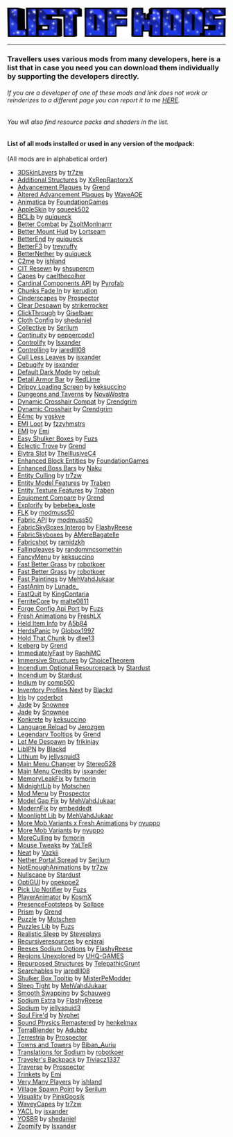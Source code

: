 ![](https://raw.githubusercontent.com/TravellersMC/Travellers/main/Banner/Modlist_Banner.png)

------------
### Travellers uses various mods from many developers, here is a list that in case you need you can download them individually by supporting the developers directly. 

###### If you are a developer of one of these mods and link does not work or reinderizes to a different page you can report it to me [HERE](https://github.com/TravellersMC/Travellers/issues).
###### You will also find resource packs and shaders in the list.
#### List of all mods installed or used in any version of the modpack:
(All mods are in alphabetical order)
- [3DSkinLayers](https://modrinth.com/mod/3dskinlayers) by [tr7zw](https://modrinth.com/user/tr7zw)
- [Additional Structures](https://modrinth.com/mod/additional-structures) by [XxRepRaptorxX](https://modrinth.com/user/XxRexRaptorxX)
- [Advancement Plaques](https://modrinth.com/mod/advancement-plaques) by [Grend](https://modrinth.com/user/Grend)
- [Altered Advancement Plaques](https://modrinth.com/resourcepack/altered-advancement-plaques) by [WaveAOE](https://modrinth.com/user/WaveAOE)
- [Animatica](https://modrinth.com/mod/animatica) by [FoundationGames](https://modrinth.com/user/FoundationGames)
- [AppleSkin](https://modrinth.com/mod/appleskin) by [squeek502](https://modrinth.com/user/squeek502)
- [BCLib](https://modrinth.com/mod/bclib) by [quiqueck](https://modrinth.com/user/quiqueck)
- [Better Combat](https://modrinth.com/mod/better-combat) by [ZsoltMonlnarrr](https://modrinth.com/user/ZsoltMolnarrr)
- [Better Mount Hud](https://modrinth.com/mod/better-mount-hud) by [Lortseam](https://modrinth.com/user/Lortseam)
- [BetterEnd](https://modrinth.com/mod/betterend) by [quiqueck](https://modrinth.com/user/quiqueck)
- [BetterF3](https://modrinth.com/mod/betterf3) by [treyruffy](https://modrinth.com/user/treyruffy)
- [BetterNether](https://modrinth.com/mod/betternether) by [quiqueck](https://modrinth.com/user/quiqueck)
- [C2me](https://modrinth.com/mod/c2me-fabric) by [ishland](https://modrinth.com/user/ishland)
- [CIT Resewn](https://modrinth.com/mod/cit-resewn) by [shsupercm](https://modrinth.com/user/shsupercm)
- [Capes](https://modrinth.com/mod/capes) by [caelthecolher](https://modrinth.com/user/caelthecolher)
- [Cardinal Components API](https://modrinth.com/mod/cardinal-components-api) by [Pyrofab](https://modrinth.com/user/Pyrofab)
- [Chunks Fade In](https://modrinth.com/mod/chunks-fade-in) by [kerudion](https://modrinth.com/user/kerudion)
- [Cinderscapes](https://modrinth.com/mod/cinderscapes) by [Prospector](https://modrinth.com/user/Prospector)
- [Clear Despawn](https://modrinth.com/mod/cleardespawn) by [strikerrocker](https://modrinth.com/user/strikerrocker)
- [ClickThrough](https://modrinth.com/mod/clickthrough) by [Giselbaer](https://modrinth.com/user/Giselbaer)
- [Cloth Config](https://modrinth.com/mod/cloth-config) by [shedaniel](https://modrinth.com/user/shedaniel)
- [Collective](https://modrinth.com/mod/collective) by [Serilum](https://modrinth.com/user/Serilum)
- [Continuity](https://modrinth.com/mod/continuity) by [peppercode1](https://modrinth.com/user/peppercode1)
- [Controlify](https://modrinth.com/mod/controlify) by [Isxander](https://modrinth.com/user/isxander)
- [Controlling](https://modrinth.com/mod/controlling) by [jaredlll08](https://modrinth.com/user/jaredlll08)
- [Cull Less Leaves](https://modrinth.com/mod/cull-less-leaves) by [isxander](https://modrinth.com/user/isxander)
- [Debugify](https://modrinth.com/mod/debugify) by [isxander](https://modrinth.com/user/isxander)
- [Default Dark Mode](https://modrinth.com/resourcepack/default-dark-mode) by [nebulr](https://modrinth.com/user/nebulr)
- [Detail Armor Bar](https://modrinth.com/mod/detail-armor-bar) by [RedLime](https://modrinth.com/user/RedLime)
- [Drippy Loading Screen](https://modrinth.com/mod/drippy-loading-screen) by [keksuccino](https://modrinth.com/user/keksuccino)
- [Dungeons and Taverns](https://modrinth.com/datapack/dungeons-and-taverns) by [NovaWostra](https://modrinth.com/user/NovaWostra)
- [Dynamic Crosshair Compat](https://modrinth.com/mod/dynamiccrosshaircompat) by [Crendgrim](https://modrinth.com/user/Crendgrim)
- [Dynamic Crosshair](https://modrinth.com/mod/dynamiccrosshair) by [Crendgrim](https://modrinth.com/user/Crendgrim)
- [E4mc](https://modrinth.com/mod/e4mc) by [vgskye](https://modrinth.com/user/vgskye)
- [EMI Loot](https://modrinth.com/mod/emi-loot) by [fzzyhmstrs](https://modrinth.com/user/fzzyhmstrs)
- [EMI](https://modrinth.com/mod/emi) by [Emi](https://modrinth.com/user/Emi)
- [Easy Shulker Boxes](https://modrinth.com/mod/easy-shulker-boxes) by [Fuzs](https://modrinth.com/user/Fuzs)
- [Eclectic Trove](https://modrinth.com/resourcepack/eclectic-trove-legendary-tooltips) by [Grend](https://modrinth.com/user/Grend)
- [Elytra Slot](https://modrinth.com/mod/elytra-slot) by [TheIllusiveC4](https://modrinth.com/user/TheIllusiveC4)
- [Enhanced Block Entities](https://modrinth.com/mod/ebe) by [FoundationGames](https://modrinth.com/user/FoundationGames)
- [Enhanced Boss Bars](https://modrinth.com/resourcepack/enhanced-boss-bars) by [Naku](https://modrinth.com/user/Naku)
- [Entity Culling](https://modrinth.com/mod/entityculling) by [tr7zw](https://modrinth.com/user/tr7zw)
- [Entity Model Features](https://modrinth.com/mod/entity-model-features) by [Traben](https://modrinth.com/user/Traben)
- [Entity Texture Features](https://modrinth.com/mod/entitytexturefeatures) by [Traben](https://modrinth.com/user/Traben)
- [Equipment Compare](https://modrinth.com/mod/equipment-compare) by [Grend](https://modrinth.com/user/Grend)
- [Explorify](https://modrinth.com/datapack/explorify) by [bebebea_loste](https://modrinth.com/user/bebebea_loste)
- [FLK](https://modrinth.com/mod/fabric-language-kotlin) by [modmuss50](https://modrinth.com/user/modmuss50)
- [Fabric API](https://modrinth.com/mod/fabric-api) by [modmuss50](https://modrinth.com/user/modmuss50)
- [FabricSkyBoxes Interop](https://modrinth.com/mod/fabricskyboxes-interop) by [FlashyReese](https://modrinth.com/user/FlashyReese)
- [FabricSkyboxes](https://modrinth.com/mod/fabricskyboxes) by [AMereBagatelle](https://modrinth.com/user/AMereBagatelle)
- [Fabricshot](https://modrinth.com/mod/fabrishot) by [ramidzkh](https://modrinth.com/user/ramidzkh)
- [Fallingleaves](https://modrinth.com/mod/fallingleaves) by [randommcsomethin](https://modrinth.com/user/randommcsomethin)
- [FancyMenu](https://modrinth.com/mod/fancymenu) by [keksuccino](https://modrinth.com/user/keksuccino)
- [Fast Better Grass](https://modrinth.com/resourcepack/fast-better-grass) by [robotkoer ](https://modrinth.com/user/robotkoer)
- [Fast Better Grass](https://modrinth.com/resourcepack/fast-better-grass) by [robotkoer](https://modrinth.com/user/robotkoer)
- [Fast Paintings](https://modrinth.com/mod/fast-paintings) by [MehVahdJukaar](https://modrinth.com/user/MehVahdJukaar)
- [FastAnim](https://modrinth.com/mod/fastanim) by [Lunade_](https://modrinth.com/user/Lunade_)
- [FastQuit](https://modrinth.com/mod/fastquit) by [KingContaria](https://modrinth.com/user/KingContaria)
- [FerriteCore](https://modrinth.com/mod/ferrite-core) by [malte0811](https://modrinth.com/user/malte0811)
- [Forge Config Api Port](https://modrinth.com/mod/forge-config-api-port) by [Fuzs](https://modrinth.com/user/Fuzs)
- [Fresh Animations](https://modrinth.com/resourcepack/fresh-animations) by [FreshLX](https://modrinth.com/user/FreshLX)
- [Held Item Info](https://modrinth.com/mod/held-item-info) by [A5b84](https://modrinth.com/user/A5b84)
- [HerdsPanic](https://modrinth.com/mod/herdspanic) by [Globox1997](https://modrinth.com/user/Globox1997)
- [Hold That Chunk](https://modrinth.com/mod/hold-that-chunk) by [dlee13](https://modrinth.com/user/dlee13)
- [Iceberg](https://modrinth.com/mod/iceberg) by [Grend](https://modrinth.com/user/Grend)
- [ImmediatelyFast](https://modrinth.com/mod/immediatelyfast) by [RaphiMC](https://modrinth.com/user/RaphiMC)
- [Immersive Structures](https://modrinth.com/mod/immersive-structures) by [ChoiceTheorem](https://modrinth.com/user/ChoiceTheorem)
- [Incendium Optional Resourcepack](https://modrinth.com/resourcepack/incendium-optional-resourcepack) by [Stardust](https://modrinth.com/user/Stardust)
- [Incendium](https://modrinth.com/mod/incendium) by [Stardust](https://modrinth.com/user/Stardust)
- [Indium](https://modrinth.com/mod/indium) by [comp500](https://modrinth.com/user/comp500)
- [Inventory Profiles Next](https://modrinth.com/mod/inventory-profiles-next) by [Blackd](https://modrinth.com/user/blackd)
- [Iris](https://modrinth.com/mod/iris) by [coderbot](https://modrinth.com/user/coderbot)
- [Jade](https://modrinth.com/mod/jade) by [Snownee](https://modrinth.com/user/Snownee)
- [Jade](https://modrinth.com/mod/jade) by [Snownee](https://modrinth.com/user/Snownee)
- [Konkrete](https://modrinth.com/mod/konkrete) by [keksuccino](https://modrinth.com/user/keksuccino)
- [Language Reload](https://modrinth.com/mod/language-reload) by [Jerozgen](https://modrinth.com/user/Jerozgen)
- [Legendary Tooltips](https://modrinth.com/mod/legendary-tooltips) by [Grend](https://modrinth.com/user/Grend)
- [Let Me Despawn](https://modrinth.com/plugin/lmd) by [frikinjay](https://modrinth.com/user/frikinjay)
- [LibIPN](https://modrinth.com/mod/libipn) by [Blackd](https://modrinth.com/user/blackd)
- [Lithium](https://modrinth.com/mod/lithium) by [jellysquid3](https://modrinth.com/user/jellysquid3)
- [Main Menu Changer](https://modrinth.com/mod/mainmenuchanger) by [Stereo528](https://modrinth.com/user/Stereo528)
- [Main Menu Credits](https://modrinth.com/mod/main-menu-credits) by [isxander](https://modrinth.com/user/isxander)
- [MemoryLeakFix](https://modrinth.com/mod/memoryleakfix) by [fxmorin](https://modrinth.com/user/fxmorin)
- [MidnightLib](https://modrinth.com/mod/midnightlib) by [Motschen](https://modrinth.com/user/Motschen)
- [Mod Menu](https://modrinth.com/mod/modmenu) by [Prospector](https://modrinth.com/user/Prospector)
- [Model Gap Fix](https://modrinth.com/mod/modelfix) by [MehVahdJukaar](https://modrinth.com/user/MehVahdJukaar)
- [ModernFix](https://modrinth.com/mod/modernfix) by [embeddedt](https://modrinth.com/user/embeddedt)
- [Moonlight Lib](https://modrinth.com/mod/moonlight) by [MehVahdJukaar](https://modrinth.com/user/MehVahdJukaar)
- [More Mob Variants x Fresh Animations](https://modrinth.com/resourcepack/more-mob-variants-fresh-animations-addon) by [nyuppo](https://modrinth.com/user/nyuppo)
- [More Mob Variants](https://modrinth.com/mod/more-mob-variants) by [nyuppo](https://modrinth.com/user/nyuppo)
- [MoreCulling](https://modrinth.com/mod/moreculling) by [fxmorin](https://modrinth.com/user/fxmorin)
- [Mouse Tweaks](https://modrinth.com/mod/mouse-tweaks) by [YaLTeR](https://modrinth.com/user/YaLTeR)
- [Neat](https://modrinth.com/mod/neat) by [Vazkii](https://modrinth.com/user/Vazkii)
- [Nether Portal Spread](https://modrinth.com/mod/nether-portal-spread) by [Serilum](https://modrinth.com/user/Serilum)
- [NotEnoughAnimations](https://modrinth.com/mod/not-enough-animations) by [tr7zw](https://modrinth.com/user/tr7zw)
- [Nullscape](https://modrinth.com/mod/nullscape) by [Stardust](https://modrinth.com/user/Stardust)
- [OptiGUI](https://modrinth.com/mod/optigui) by [opekope2](https://modrinth.com/user/opekope2)
- [Pick Up Notifier](https://modrinth.com/mod/pick-up-notifier) by [Fuzs](https://modrinth.com/user/Fuzs)
- [PlayerAnimator](https://modrinth.com/mod/playeranimator) by [KosmX](https://modrinth.com/user/KosmX)
- [PresenceFootsteps](https://modrinth.com/mod/presence-footsteps) by [Sollace](https://modrinth.com/user/Sollace)
- [Prism](https://modrinth.com/mod/prism-lib) by [Grend](https://modrinth.com/user/Grend)
- [Puzzle](https://modrinth.com/mod/puzzle) by [Motschen](https://modrinth.com/user/Motschen)
- [Puzzles Lib](https://modrinth.com/mod/puzzles-lib) by [Fuzs](https://modrinth.com/user/Fuzs)
- [Realistic Sleep](https://modrinth.com/mod/realisticsleep) by [Steveplays](https://modrinth.com/user/Steveplays)
- [Recursiveresources](https://modrinth.com/mod/recursiveresources) by [enjarai](https://modrinth.com/user/enjarai)
- [Reeses Sodium Options](https://modrinth.com/mod/reeses-sodium-options) by [FlashyReese](https://modrinth.com/user/FlashyReese)
- [Regions Unexplored](https://modrinth.com/mod/regions-unexplored) by [UHQ-GAMES](https://modrinth.com/user/UHQ-GAMES)
- [Repurposed Structures](https://modrinth.com/mod/repurposed-structures-fabric) by [TelepathicGrunt](https://modrinth.com/user/TelepathicGrunt)
- [Searchables](https://modrinth.com/mod/searchables) by [jaredlll08](https://modrinth.com/user/jaredlll08)
- [Shulker Box Tooltip](https://modrinth.com/mod/shulkerboxtooltip) by [MisterPeModder](https://modrinth.com/user/MisterPeModder)
- [Sleep Tight](https://modrinth.com/mod/sleep-tight) by [MehVahdJukaar](https://modrinth.com/user/MehVahdJukaar)
- [Smooth Swapping](https://modrinth.com/mod/smooth-swapping) by [Schauweg](https://modrinth.com/user/Schauweg)
- [Sodium Extra](https://modrinth.com/mod/sodium-extra) by [FlashyReese](https://modrinth.com/user/FlashyReese)
- [Sodium](https://modrinth.com/mod/sodium) by [jellysquid3](https://modrinth.com/user/jellysquid3)
- [Soul Fire'd](https://modrinth.com/mod/soul-fire-d) by [Nyphet](https://modrinth.com/user/Nyphet)
- [Sound Physics Remastered](https://modrinth.com/mod/sound-physics-remastered) by [henkelmax](https://modrinth.com/user/henkelmax)
- [TerraBlender](https://modrinth.com/mod/terrablender) by [Adubbz](https://modrinth.com/user/Adubbz)
- [Terrestria](https://modrinth.com/mod/terrestria) by [Prospector](https://modrinth.com/user/Prospector)
- [Towns and Towers](https://modrinth.com/mod/towns-and-towers ) by [Biban_Auriu](https://modrinth.com/user/Biban_Auriu)
- [Translations for Sodium](https://modrinth.com/resourcepack/translations-for-sodium) by [robotkoer](https://modrinth.com/user/robotkoer)
- [Traveler's Backpack](https://modrinth.com/mod/travelersbackpack) by [Tiviacz1337](https://modrinth.com/user/Tiviacz1337)
- [Traverse](https://modrinth.com/mod/traverse) by [Prospector](https://modrinth.com/user/Prospector)
- [Trinkets](https://modrinth.com/mod/trinkets) by [Emi](https://modrinth.com/user/Emi)
- [Very Many Players](https://modrinth.com/mod/vmp-fabric) by [ishland](https://modrinth.com/user/ishland)
- [Village Spawn Point](https://modrinth.com/mod/village-spawn-point) by [Serilum](https://modrinth.com/user/Serilum)
- [Visuality](https://modrinth.com/mod/visuality) by [PinkGoosik](https://modrinth.com/user/PinkGoosik)
- [WaveyCapes](https://modrinth.com/mod/wavey-capes) by [tr7zw](https://modrinth.com/user/tr7zw)
- [YACL](https://modrinth.com/mod/yacl) by [isxander](https://modrinth.com/user/isxander)
- [YOSBR](https://modrinth.com/mod/yosbr) by [shedaniel](https://modrinth.com/user/shedaniel)
- [Zoomify](https://modrinth.com/mod/zoomify) by [Isxander](https://modrinth.com/user/isxander)
